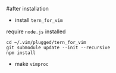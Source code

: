 #after installation

- install `tern_for_vim`

require `node.js` installed

```
cd ~/.vim/plugged/tern_for_vim
git submodule update --init --recursive
npm install
```

- make `vimproc`
